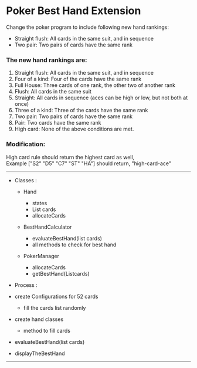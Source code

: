 # Poker Best Hand Extension
Change the poker program to include following new hand rankings: <br>

- Straight flush: All cards in the same suit, and in sequence
- Two pair: Two pairs of cards have the same rank <br>

### The new hand rankings are:

1. Straight flush: All cards in the same suit, and in sequence
2. Four of a kind: Four of the cards have the same rank
3. Full House: Three cards of one rank, the other two of another rank
4. Flush: All cards in the same suit
5. Straight: All cards in sequence (aces can be high or low, but not both at once)
6. Three of a kind: Three of the cards have the same rank
7. Two pair: Two pairs of cards have the same rank
8. Pair: Two cards have the same rank
9. High card: None of the above conditions are met. <br>


### Modification:
   High card rule should return the highest card as well,<br>
   Example ["S2" "D5" "C7" "ST" "HA"] should return, "high-card-ace"


------------------------------------------------------------------------------------------------------

- Classes :
   - Hand 
      - states 
      - List<String> cards
      - allocateCards

   - BestHandCalculator 
      - evaluateBestHand(list<string> cards)
      - all methods to check for best hand
     
   - PokerManager 
      - allocateCards
      - getBestHand(List<String>cards)
   

- Process :
- create Configurations for 52 cards
   - fill the cards list randomly 
- create hand classes
   - method to fill cards
- evaluateBestHand(list<string> cards)
- displayTheBestHand

-------------------------------------------------------------------------------------------------------------